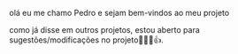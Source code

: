olá eu me chamo Pedro e sejam bem-vindos ao meu projeto


como já disse em outros projetos, estou aberto para sugestões/modificações no projeto👨‍💻🧐👍.
